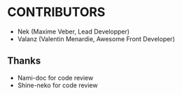 CONTRIBUTORS
============

* Nek (Maxime Veber, Lead Developper)
* Valanz (Valentin Menardie, Awesome Front Developer)


Thanks
------

* Nami-doc for code review
* Shine-neko for code review
